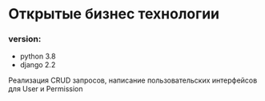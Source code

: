# Открытые бизнес технологии


### version:
* python 3.8
* django 2.2

Реализация CRUD запросов, написание пользовательских интерфейсов для User и Permission
